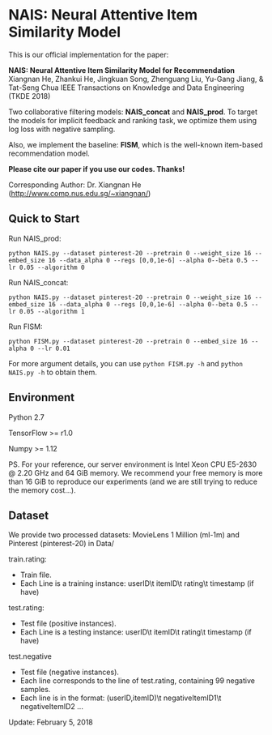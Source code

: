 # NAIS: Neural Attentive Item Similarity Model 

This is our official implementation for the paper:

**NAIS: Neural Attentive Item Similarity Model for Recommendation** 
Xiangnan He, Zhankui He, Jingkuan Song, Zhenguang Liu, Yu-Gang Jiang, & Tat-Seng Chua 
IEEE Transactions on Knowledge and Data Engineering (TKDE 2018)

Two collaborative filtering models: **NAIS_concat** and **NAIS_prod**. To target the models for implicit feedback and ranking task, we optimize them using log loss with negative sampling.

Also, we implement the baseline: **FISM**, which is the well-known item-based recommendation model.

**Please cite our paper if you use our codes. Thanks!**

 Corresponding Author: Dr. Xiangnan He (<http://www.comp.nus.edu.sg/~xiangnan/>)

## Quick to Start

Run NAIS_prod:

```shell
python NAIS.py --dataset pinterest-20 --pretrain 0 --weight_size 16 --embed_size 16 --data_alpha 0 --regs [0,0,1e-6] --alpha 0--beta 0.5 --lr 0.05 --algorithm 0
```

Run NAIS_concat:

```shell
python NAIS.py --dataset pinterest-20 --pretrain 0 --weight_size 16 --embed_size 16 --data_alpha 0 --regs [0,0,1e-6] --alpha 0--beta 0.5 --lr 0.05 --algorithm 1
```

Run FISM:

```shell
python FISM.py --dataset pinterest-20 --pretrain 0 --embed_size 16 --alpha 0 --lr 0.01
```

For more argument details, you can use `python FISM.py -h` and `python NAIS.py -h` to obtain them.

## Environment

Python 2.7

TensorFlow >= r1.0

Numpy >= 1.12

PS. For your reference, our server environment is Intel Xeon CPU E5-2630 @ 2.20 GHz and 64 GiB memory. We recommend your free memory is more than 16 GiB to reproduce our experiments (and we are still trying to reduce the memory cost...).

## Dataset

We provide two processed datasets: MovieLens 1 Million (ml-1m) and Pinterest (pinterest-20) in Data/

train.rating:

- Train file.
- Each Line is a training instance: userID\t itemID\t rating\t timestamp (if have)

test.rating:

- Test file (positive instances).
- Each Line is a testing instance: userID\t itemID\t rating\t timestamp (if have)

test.negative

- Test file (negative instances).
- Each line corresponds to the line of test.rating, containing 99 negative samples.
- Each line is in the format: (userID,itemID)\t negativeItemID1\t negativeItemID2 ...



Update: February 5, 2018
